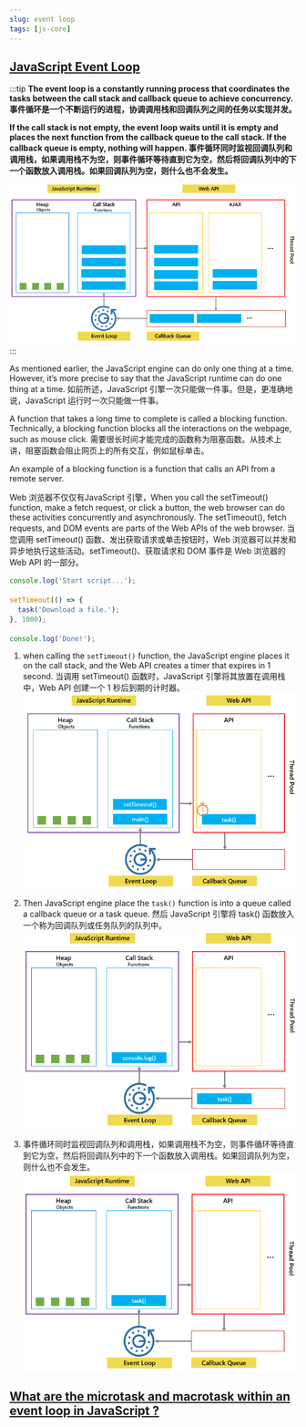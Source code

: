 ```yaml
---
slug: event loop
tags: [js-core]
---
```


## [JavaScript Event Loop](https://www.javascripttutorial.net/javascript-event-loop/)
:::tip
**The event loop is a constantly running process that coordinates the tasks between the call stack and callback queue to achieve concurrency. 事件循环是一个不断运行的进程，协调调用栈和回调队列之间的任务以实现并发。**

**If the call stack is not empty, the event loop waits until it is empty and places the next function from the callback queue to the call stack. If the callback queue is empty, nothing will happen. 事件循环同时监视回调队列和调用栈，如果调用栈不为空，则事件循环等待直到它为空，然后将回调队列中的下一个函数放入调用栈。如果回调队列为空，则什么也不会发生。**

![event loop](../img/javascript-event-loop.png)
:::

As mentioned earlier, the JavaScript engine can do only one thing at a time. However, it’s more precise to say that the JavaScript runtime can do one thing at a time. 如前所述，JavaScript 引擎一次只能做一件事。但是，更准确地说，JavaScript 运行时一次只能做一件事。

A function that takes a long time to complete is called a blocking function. Technically, a blocking function blocks all the interactions on the webpage, such as mouse click. 需要很长时间才能完成的函数称为阻塞函数。从技术上讲，阻塞函数会阻止网页上的所有交互，例如鼠标单击。

An example of a blocking function is a function that calls an API from a remote server.

Web 浏览器不仅仅有JavaScript 引擎，When you call the setTimeout() function, make a fetch request, or click a button, the web browser can do these activities concurrently and asynchronously. The setTimeout(), fetch requests, and DOM events are parts of the Web APIs of the web browser. 当您调用 setTimeout() 函数、发出获取请求或单​​击按钮时，Web 浏览器可以并发和异步地执行这些活动。setTimeout()、获取请求和 DOM 事件是 Web 浏览器的 Web API 的一部分。

```js
console.log('Start script...');

setTimeout(() => {
  task('Download a file.');
}, 1000);

console.log('Done!');
```
1. when calling the `setTimeout()` function, the JavaScript engine places it on the call stack, and the Web API creates a timer that expires in 1 second. 当调用 setTimeout() 函数时，JavaScript 引擎将其放置在调用栈中，Web API 创建一个 1 秒后到期的计时器。
![event loop](../img/javascript-event-loop-step-1.png)

2. Then JavaScript engine place the `task()` function is into a queue called a callback queue or a task queue. 然后 JavaScript 引擎将 task() 函数放入一个称为回调队列或任务队列的队列中。
![event loop](../img/javascript-event-loop-step-2.png)

3. 事件循环同时监视回调队列和调用栈，如果调用栈不为空，则事件循环等待直到它为空，然后将回调队列中的下一个函数放入调用栈。如果回调队列为空，则什么也不会发生。
![event loop](../img/javascript-event-loop-step-3.png)

## [What are the microtask and macrotask within an event loop in JavaScript ?](https://www.geeksforgeeks.org/what-are-the-microtask-and-macrotask-within-an-event-loop-in-javascript/)